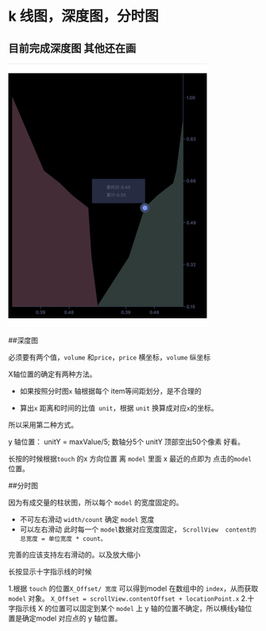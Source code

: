 # k 线图，深度图，分时图

## 目前完成深度图 其他还在画

![深度图](https://github.com/yumengbdw/Kline/blob/master/QDKline/image/deevView.png)



##深度图

必须要有两个值，`volume` 和`price`，`price` 横坐标，`volume` 纵坐标

X轴位置的确定有两种方法。

- 如果按照分时图`x` 轴根据每个 item等间距划分，是不合理的

- 算出`x` 距离和时间的比值` unit`，根据 `unit` 换算成对应`x`的坐标。

所以采用第二种方式。

y 轴位置：
unitY = maxValue/5;
数轴分5个 unitY 顶部空出50个像素 好看。


长按的时候根据``touch`` 的x 方向位置  离 `model` 里面 x 最近的点即为 点击的`model` 位置。



##分时图

因为有成交量的柱状图，所以每个 `model` 的宽度固定的。
- 不可左右滑动 `width/count` 确定 `model` 宽度
- 可以左右滑动 此时每一个 `model`数据对应宽度固定，
``ScrollView  content的总宽度 = 单位宽度 * count。``



完善的应该支持左右滑动的。以及放大缩小

长按显示十字指示线的时候

1.根据 `touch` 的位置`X_Offset/ 宽度` 可以得到model 在数组中的 `index`，从而获取 `model` 对象。
`X_Offset = scrollView.contentOffset + locationPoint.x`
2.十字指示线 X 的位置可以固定到某个 `model` 上
y 轴的位置不确定，所以横线y轴位置是确定model 对应点的 y 轴位置。
